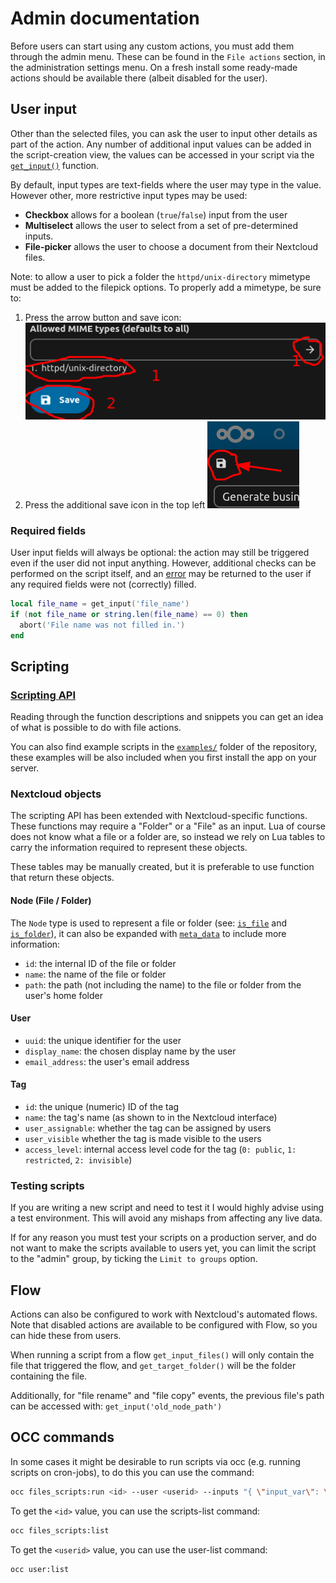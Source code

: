 # Admin documentation

Before users can start using any custom actions, you must add them through the admin menu. These can be found in the `File actions` section, in the administration settings menu. On a fresh install some ready-made actions should be available there (albeit disabled for the user).

## User input
Other than the selected files, you can ask the user to input other details as part of the action.  Any number of additional input values can be added in the script-creation view, the values can be accessed in your script via the [`get_input()`](Functions.md#get_input) function. 

By default, input types are text-fields where the user may type in the value. However other, more restrictive input types may be used:

- **Checkbox** allows for a boolean (`true`/`false`)  input from the user
- **Multiselect** allows the user to select from a set of pre-determined inputs.
- **File-picker** allows the user to choose a document from their Nextcloud files. 

Note: to allow a user to pick a folder the `httpd/unix-directory` mimetype must be added to the filepick options. To properly add a mimetype, be sure to:

1. Press the arrow button and save icon: ![press arrow button and save icon. mimetype is shown below dialog](./img/mime-type.png)
2. Press the additional save icon in the top left ![save icon below nextcloud logo](./img/save.png)

### Required fields
User input fields will always be optional: the action may still be triggered even if the user did not input anything. However, additional checks can be performed on the script itself, and an [error](Functions.md#abort) may be returned to the user if any required fields were not (correctly) filled.

```lua
local file_name = get_input('file_name')
if (not file_name or string.len(file_name) == 0) then
  abort('File name was not filled in.')
end 
```


## Scripting

### [Scripting API](Functions.md)
Reading through the function descriptions and snippets you can get an idea of what is possible to do with file actions.

You can also find example scripts in the [`examples/`](/examples) folder of the repository, these examples will be also included when you first install the app on your server.

### Nextcloud objects
The scripting API has been extended with Nextcloud-specific functions. These functions may require a "Folder" or a "File" as an input. Lua of course does not know what a file or a folder are, so instead we rely on Lua tables to carry the information required to represent these objects.

These tables may be manually created, but it is preferable to use function that return these objects.

#### Node (File / Folder)
The `Node` type is used to represent a file or folder (see: [`is_file`](Functions.md#is_file) and [`is_folder`](Functions.md#is_folder)), it can also be expanded with [`meta_data`](Functions.md#meta_data) to include more information:
 * `id`: the internal ID of the file or folder
 * `name`: the name of the file or folder
 * `path`: the path (not including the name) to the file or folder from the user's home folder 

#### User
 * `uuid`: the unique identifier for the user
 * `display_name`: the chosen display name by the user
 * `email_address`: the user's email address

#### Tag
 * `id`: the unique (numeric) ID of the tag
 * `name`: the tag's name (as shown to in the Nextcloud interface)
 * `user_assignable`: whether the tag can be assigned by users
 * `user_visible` whether the tag is made visible to the users
 * `access_level`: internal access level code for the tag (`0: public`, `1: restricted`, `2: invisible`)

### Testing scripts

If you are writing a new script and need to test it I would highly advise using a test environment. This will avoid any mishaps from affecting any live data.

If for any reason you must test your scripts on a production server, and do not want to make the scripts available to users yet, you can limit the script to the "admin" group, by ticking the `Limit to groups` option.

## Flow

Actions can also be configured to work with Nextcloud's automated flows. Note that disabled actions are available to be configured with Flow, so you can hide these from users.

When running a script from a flow `get_input_files()` will only contain the file that triggered the flow, and `get_target_folder()` will be the folder containing the file. 

Additionally, for "file rename" and "file copy" events, the previous file's path can be accessed with: `get_input('old_node_path')`


## OCC commands

In some cases it might be desirable to run scripts via occ (e.g. running scripts on cron-jobs), to do this you can use the command:
```sh
occ files_scripts:run <id> --user <userid> --inputs "{ \"input_var\": \"hello world\" }"
```

To get the `<id>` value, you can use the scripts-list command:
```sh
occ files_scripts:list
```

To get the `<userid>` value, you can use the user-list command:
```sh
occ user:list
```
